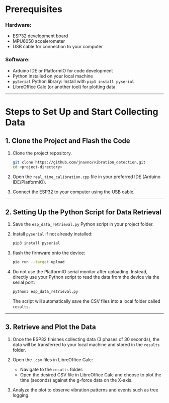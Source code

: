 # Prerequisites

### Hardware:
- ESP32 development board
- MPU6050 accelerometer
- USB cable for connection to your computer

### Software:
- Arduino IDE or PlatformIO for code development
- Python installed on your local machine
- `pySerial` Python library: Install with `pip3 install pyserial`
- LibreOffice Calc (or another tool) for plotting data

---

# Steps to Set Up and Start Collecting Data

## 1. Clone the Project and Flash the Code

1. Clone the project repository.

    ```bash
    git clone https://github.com/jnavno/vibration_detection.git
    cd <project-directory>
    ```

2. Open the `real_time_calibration.cpp` file in your preferred IDE (Arduino IDE/PlatformIO).

3. Connect the ESP32 to your computer using the USB cable.

---

## 2. Setting Up the Python Script for Data Retrieval

1. Save the `esp_data_retrieval.py` Python script in your project folder.

2. Install `pyserial` if not already installed:

    ```bash
    pip3 install pyserial
    ```

3. flash the firmware onto the device:

    ```bash
    pio run --target upload
    ```

4. Do not use the PlatformIO serial monitor after uploading. Instead, directly use your Python script to read the data from the device via the serial port:

    ```bash
    python3 esp_data_retrieval.py
    ```

    The script will automatically save the CSV files into a local folder called `results`.

---

## 3. Retrieve and Plot the Data

1. Once the ESP32 finishes collecting data (3 phases of 30 seconds), the data will be transferred to your local machine and stored in the `results` folder.

2. Open the `.csv` files in LibreOffice Calc:
   - Navigate to the `results` folder.
   - Open the desired CSV file in LibreOffice Calc and choose to plot the time (seconds) against the g-force data on the X-axis.

3. Analyze the plot to observe vibration patterns and events such as tree logging.
